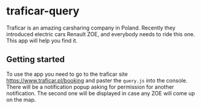 # traficar-query
Traficar is an amazing carsharing company in Poland. Recently they introduced electric cars Renault ZOE, and everybody needs to ride this one. This app will help you find it.


## Getting started

To use the app you need to go to the traficar site https://www.traficar.pl/booking and paster the `query.js` into the console. There will be a notification popup asking for permission for another notification. The second one will be displayed in case any ZOE will come up on the map.
